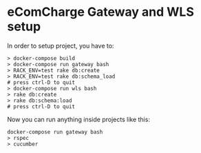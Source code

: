 # eComCharge Gateway and WLS setup

In order to setup project, you have to:

```
> docker-compose build
> docker-compose run gateway bash
> RACK_ENV=test rake db:create
> RACK_ENV=test rake db:schema_load
# press ctrl-D to quit
> docker-compose run wls bash
> rake db:create
> rake db:schema:load
# press ctrl-D to quit
```

Now you can run anything inside projects like this:

```
docker-compose run gateway bash
> rspec
> cucumber
```
